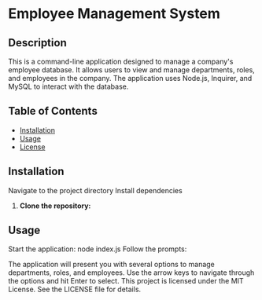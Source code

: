 # Employee Management System

## Description

This is a command-line application designed to manage a company's employee database. It allows users to view and manage departments, roles, and employees in the company. The application uses Node.js, Inquirer, and MySQL to interact with the database.

## Table of Contents

- [Installation](#installation)
- [Usage](#usage)
- [License](#license)

## Installation
Navigate to the project directory
Install dependencies
1. **Clone the repository:**
## Usage
   Start the application: node index.js
   Follow the prompts:

The application will present you with several options to manage departments, roles, and employees.
Use the arrow keys to navigate through the options and hit Enter to select.
This project is licensed under the MIT License. See the LICENSE file for details.
